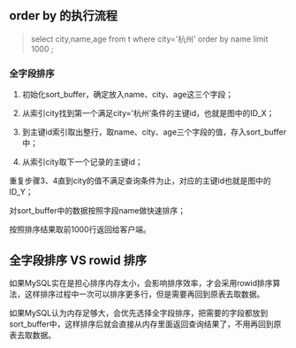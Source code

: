 
## order by 的执行流程

> select city,name,age from t where city='杭州' order by name limit 1000  ;

### 全字段排序

1. 初始化sort_buffer，确定放入name、city、age这三个字段；

2. 从索引city找到第一个满足city='杭州’条件的主键id，也就是图中的ID_X；

3. 到主键id索引取出整行，取name、city、age三个字段的值，存入sort_buffer中；

4. 从索引city取下一个记录的主键id；

重复步骤3、4直到city的值不满足查询条件为止，对应的主键id也就是图中的ID_Y；

对sort_buffer中的数据按照字段name做快速排序；

按照排序结果取前1000行返回给客户端。

## 全字段排序 VS rowid 排序
如果MySQL实在是担心排序内存太小，会影响排序效率，才会采用rowid排序算法，这样排序过程中一次可以排序更多行，但是需要再回到原表去取数据。

如果MySQL认为内存足够大，会优先选择全字段排序，把需要的字段都放到sort_buffer中，这样排序后就会直接从内存里面返回查询结果了，不用再回到原表去取数据。

